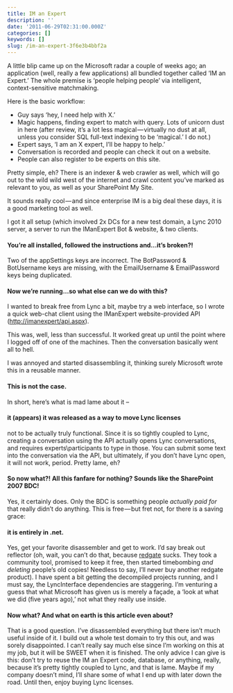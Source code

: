 ```yaml
---
title: IM an Expert
description: ''
date: '2011-06-29T02:31:00.000Z'
categories: []
keywords: []
slug: /im-an-expert-3f6e3b4bbf2a
---
```


A little blip came up on the Microsoft radar a couple of weeks ago; an application (well, really a few applications) all bundled together called ‘IM an Expert.’ The whole premise is ‘people helping people’ via intelligent, context-sensitive matchmaking.

Here is the basic workflow:

* Guy says ‘hey, I need help with X.’
* Magic happens, finding expert to match with query. Lots of unicorn dust in here (after review, it’s a lot less magical — virtually no dust at all, unless you consider SQL full-text indexing to be ‘magical.’ I do not.)
* Expert says, ‘I am an X expert, I’ll be happy to help.’
* Conversation is recorded and people can check it out on a website.
* People can also register to be experts on this site.

Pretty simple, eh? There is an indexer & web crawler as well, which will go out to the wild wild west of the internet and crawl content you’ve marked as relevant to you, as well as your SharePoint My Site.

It sounds really cool — and since enterprise IM is a big deal these days, it is a good marketing tool as well.

I got it all setup (which involved 2x DCs for a new test domain, a Lync 2010 server, a server to run the IManExpert Bot & website, & two clients.

#### You’re all installed, followed the instructions and…it’s broken?!

Two of the appSettings keys are incorrect. The BotPassword & BotUsername keys are missing, with the EmailUsername & EmailPassword keys being duplicated.

#### Now we’re running…so what else can we do with this?

I wanted to break free from Lync a bit, maybe try a web interface, so I wrote a quick web-chat client using the IManExpert website-provided API ([http://imanexpert/api.aspx](http://imanexpert/api.aspx)).

This was, well, less than successful. It worked great up until the point where I logged off of one of the machines. Then the conversation basically went all to hell.

I was annoyed and started disassembling it, thinking surely Microsoft wrote this in a reusable manner.

#### This is not the case.

In short, here’s what is mad lame about it –

#### it (appears) it was released as a way to move Lync licenses

not to be actually truly functional. Since it is so tightly coupled to Lync, creating a conversation using the API actually opens Lync conversations, and requires experts\\participants to type in those. You can submit some text into the conversation via the API, but ultimately, if you don’t have Lync open, it will not work, period. Pretty lame, eh?

#### So now what?! All this fanfare for nothing? Sounds like the SharePoint 2007 BDC!

Yes, it certainly does. Only the BDC is something people _actually paid for_ that really didn’t do anything. This is free — but fret not, for there is a saving grace:

#### it is entirely in .net.

Yes, get your favorite disassembler and get to work. I’d say break out reflector (oh, wait, you can’t do that, because [redgate](http://red-gate.com) sucks. They took a community tool, promised to keep it free, then started timebombing _and deleting_ people’s old copies! Needless to say, I’ll never buy another redgate product). I have spent a bit getting the decompiled projects running, and I must say, the LyncInterface dependencies are staggering. I’m venturing a guess that what Microsoft has given us is merely a façade, a ‘look at what we did (five years ago),’ not what they really use inside.

#### Now what? And what on earth is this article even about?

That is a good question. I’ve disassembled everything but there isn’t much useful inside of it. I build out a whole test domain to try this out, and was sorely disappointed. I can’t really say much else since I’m working on this at my job, but it will be SWEET when it is finished. The only advice I can give is this: don’t try to reuse the IM an Expert code, database, or anything, really, because it’s pretty tightly coupled to Lync, and that is lame. Maybe if my company doesn’t mind, I’ll share some of what I end up with later down the road. Until then, enjoy buying Lync licenses.

